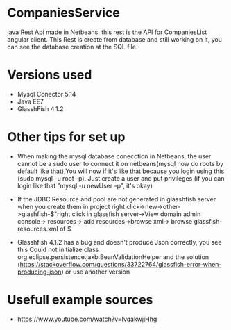 # CompaniesService

java Rest Api made in Netbeans, this rest is the API for CompaniesList angular client. This Rest is create 
from database and still working on it, you can see the database creation at the SQL file.

# Versions used
- Mysql Conector 5.14
- Java EE7
- GlasshFish 4.1.2

# Other tips for set up
  - When making the mysql database conecction in Netbeans, the user cannot be a sudo user to 
  connect it on netbeans(mysql now do roots by default like that),You will now if it's like
  that because you login using this  (sudo mysql -u root -p).
Just create a user and put privileges (if you can login like that "mysql -u newUser -p", it's okay)

  - If the JDBC Resource and pool are not generated in glasshfish server when you create them in project 
right click->new->other->glashfish-$"right click in glassfish server->View domain admin console->
resources-> add resources->browse xml-> browse glassfish-resources.xml of $

 - Glasshfish 4.1.2 has a bug and doesn't produce Json correctly, you see this
Could not initialize class org.eclipse.persistence.jaxb.BeanValidationHelper and the solution
 (https://stackoverflow.com/questions/33722764/glassfish-error-when-producing-json) or use another version


# Usefull example sources
 - https://www.youtube.com/watch?v=IvqakwjjHhg

                                               









